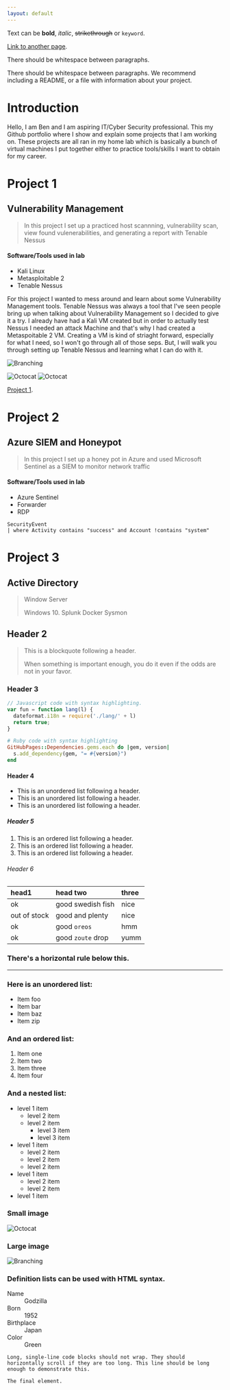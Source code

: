 ```yaml
---
layout: default
---
```


Text can be **bold**, _italic_, ~~strikethrough~~ or `keyword`.

[Link to another page](./another-page.html).

There should be whitespace between paragraphs.

There should be whitespace between paragraphs. We recommend including a README, or a file with information about your project.

# Introduction 

Hello, I am Ben and I am aspiring IT/Cyber Security professional. This my Github portfolio where I show and explain some projects that I am working on.
These projects are all ran in my home lab which is basically a bunch of virtual machines I put together either to practice tools/skills I want to obtain
for my career.

# Project 1
## Vulnerability Management
> In this project I set up a practiced host scannning, vulnerability scan, view found vulenerabilities, and generating a report with Tenable Nessus
> 

#### Software/Tools used in lab

*   Kali Linux
*   Metasploitable 2
*   Tenable Nessus


For this project I wanted to mess around and learn about some Vulnerability Management tools. Tenable Nessus was always a tool that I've seen people bring up
when talking about Vulnerability Management so I decided to give it a try. I already have had a Kali VM created but in order to actually test Nessus I needed an attack Machine and that's why I had created a Metaspoitable 2 VM. Creating a VM is kind of striaght forward, especially for what I need, so I won't go through all of those seps. But, I will walk you through setting up Tenable Nessus and learning what I can do with it.

![Branching](VM1.PNG)


![Octocat](NessusStart.PNG)
![Octocat](NessusStart2.PNG)

[Project 1](https://github.com/ForeverBenIncognito/Incognito.github.io/blob/630d996342a2f1c703b7188c9a677f3e5b3cbccb/Project%201.md).




# Project 2
## Azure SIEM and Honeypot
> In this project I set up a honey pot in Azure and used Microsoft Sentinel as a SIEM to monitor network traffic
> 

#### Software/Tools used in lab

*   Azure Sentinel
*   Forwarder
*   RDP

``` KQL
SecurityEvent 
| where Activity contains "success" and Account !contains "system"
```

# Project 3
## Active Directory 
> Window Server
> 
> Windows 10.
> Splunk Docker
> Sysmon

## Header 2

> This is a blockquote following a header.
>
> When something is important enough, you do it even if the odds are not in your favor.

### Header 3

```js
// Javascript code with syntax highlighting.
var fun = function lang(l) {
  dateformat.i18n = require('./lang/' + l)
  return true;
}
```

```ruby
# Ruby code with syntax highlighting
GitHubPages::Dependencies.gems.each do |gem, version|
  s.add_dependency(gem, "= #{version}")
end
```

#### Header 4

*   This is an unordered list following a header.
*   This is an unordered list following a header.
*   This is an unordered list following a header.

##### Header 5

1.  This is an ordered list following a header.
2.  This is an ordered list following a header.
3.  This is an ordered list following a header.

###### Header 6

| head1        | head two          | three |
|:-------------|:------------------|:------|
| ok           | good swedish fish | nice  |
| out of stock | good and plenty   | nice  |
| ok           | good `oreos`      | hmm   |
| ok           | good `zoute` drop | yumm  |

### There's a horizontal rule below this.

* * *

### Here is an unordered list:

*   Item foo
*   Item bar
*   Item baz
*   Item zip

### And an ordered list:

1.  Item one
1.  Item two
1.  Item three
1.  Item four

### And a nested list:

- level 1 item
  - level 2 item
  - level 2 item
    - level 3 item
    - level 3 item
- level 1 item
  - level 2 item
  - level 2 item
  - level 2 item
- level 1 item
  - level 2 item
  - level 2 item
- level 1 item

### Small image

![Octocat](https://github.githubassets.com/images/icons/emoji/octocat.png)

### Large image

![Branching](https://guides.github.com/activities/hello-world/branching.png)


### Definition lists can be used with HTML syntax.

<dl>
<dt>Name</dt>
<dd>Godzilla</dd>
<dt>Born</dt>
<dd>1952</dd>
<dt>Birthplace</dt>
<dd>Japan</dd>
<dt>Color</dt>
<dd>Green</dd>
</dl>

```
Long, single-line code blocks should not wrap. They should horizontally scroll if they are too long. This line should be long enough to demonstrate this.
```

```
The final element.
```
